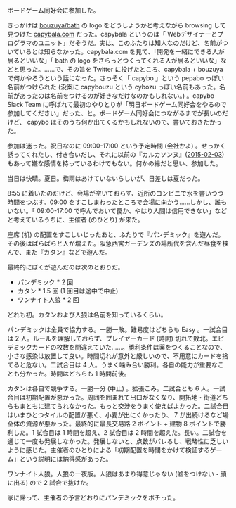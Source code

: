 ボードゲーム同好会に参加した。

きっかけは [bouzuya/bath][] の logo をどうしようかと考えながら browsing して見つけた [capybala.com](http://capybala.com/) だった。capybala というのは「 Webデザイナーとプログラマのユニット」だそうだ。実は、このふたりは知人なのだけど、名前がついているとは知らなかった。capybala.com を見て、「開発を一緒にできる人が居るといいな」「 bath の logo をさらっとつくってくれる人が居るといいな」などと思った。……で、その旨を Twitter に投げたところ、capybala + bouzuya で何かやろうという話になった。さっそく「 capybo 」という pepabo っぽい名前がつけられた (没案に capybouzu という cybozu っぽい名前もあった。名前があったのは名前をつけるのが好きなだけなのかもしれない。) 。capybo Slack Team に呼ばれて最初のやりとりが「明日ボードゲーム同好会をやるので参加してください」だった、と。ボードゲーム同好会につながるまでが長いのだけど、 capybo はそのうち何か出てくるかもしれないので、書いておきたかった。

参加は迷った。祝日なのに 09:00-17:00 という予定時間 (会社かよ) 。せっかく誘ってくれたし、付き合いだし、それに以前の『カルカソンヌ』([2015-02-03][]) もあって嫌な感情を持っているわけでもない。何かの縁だと思い、参加した。

当日は快晴。夏日。梅雨はあけていないらしいが、日差しは夏だった。

8:55 に着いたのだけど、会場が空いておらず、近所のコンビニで水を書いつつ時間をつぶす。09:00 をすこしまわったところで会場に向かう……しかし、誰もいない。「 09:00-17:00 で呼んでおいて罠か、やはり人間は信用できない」などと考えているうちに、主催者 (のひとり) が来た。

座席 (机) の配置をすこしいじったあと、ふたりで『パンデミック』を遊んだ。その後はぱらぱらと人が増えた。阪急西宮ガーデンズの場所代を含んだ昼食を挟んで、また『カタン』などで遊んだ。

最終的にぼくが遊んだのは次のとおりだ。

- パンデミック * 2 回
- カタン * 1.5 回 (1 回目は途中で中止)
- ワンナイト人狼 * 2 回

どれも初。カタンおよび人狼は名前を知っているくらい。

パンデミックは全員で協力する。一勝一敗。難易度はどちらも Easy 。一試合目は 2 人。ルールを理解しておらず、プレイヤーカード (時間) 切れで敗北。エピデミックカードの枚数を間違えていた……。勝利条件は薬をつくることなので、小さな感染は放置して良い。時間切れが意外と厳しいので、不用意にカードを捨てると危ない。二試合目は 4 人。うまく噛み合い勝利。各自の能力が重要なことも分かった。時間はどちらも 1 時間前後。

カタンは各自で競争する。一勝一分 (中止) 。拡張こみ。二試合とも 6 人。一試合目は初期配置が悪かった。周囲を囲まれて出口がなくなり、開拓地・街道どちらもまともに建てられなかった。もっと交渉をうまく使えばよかった。二試合目はいまひとつタイルの配置が悪く、小麦が出にくかったり、 7 が出続けるなど場全体の資源が悪かった。最終的に最長交易路 2 ポイント + 建物 8 ポイントで勝利した。1 試合目は 1 時間を超え、2 試合目は 2 時間を超えた。長い。二試合を通じて一度も発展しなかった。発展しないと、点数がバレるし、戦略性に乏しいように感じた。主催者のひとりによる「初期配置を時間をかけて検証するゲーム」という説明には納得感があった。

ワンナイト人狼。人狼の一夜版。人狼はあまり得意じゃない (嘘をつけない・顔に出る) ので 2 試合で抜けた。

家に帰って、主催者の予言どおりにパンデミックをポチった。

[2015-02-03]: http://blog.bouzuya.net/2015/02/03/
[bouzuya/bath]: https://github.com/bouzuya/bath
